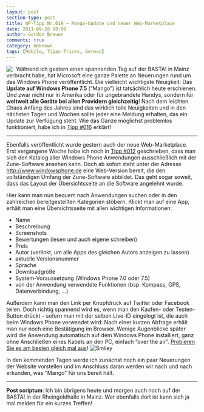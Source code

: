 ```yaml
---
layout: post
section-type: post
title: WP-Tipp Nr.019 – Mango-Update und neuer Web-Marketplace
date: 2011-09-28 08:00
author: Gordon Breuer
comments: true
category: Unknown
tags: [Mobile, Tipps-Tricks, German]
---
```

<p><img style="margin: 0px 10px 0px 0px; display: inline; float: left" align="left" src="http://anheledirwp.blob.core.windows.net/wordpress/2011/09/sonstiges1.png" /></p>  <p>Während ich gestern einen spannenden Tag auf der BASTA! in Mainz verbracht habe, hat Microsoft eine ganze Palette an Neuerungen rund um das Windows Phone veröffentlicht. Die vielleicht wichtigste Neuigkeit: Das <strong>Update auf Windows Phone 7.5</strong> (“Mango”) ist tatsächlich heute erschienen. Und zwar nicht nur in Amerika oder für ungebrandete Handys, sondern für <strong>weltweit alle Geräte bei allen Providern gleichzeitig</strong>! Nach dem leichten Chaos Anfang des Jahres sind das wirklich tolle Neuigkeiten und in den nächsten Tagen und Wochen sollte jeder eine Meldung erhalten, das ein Update zur Verfügung steht. Wie das Ganze möglichst problemlos funktioniert, habe ich in <a href="/post/2011/09/23/WP-Tipp-016-%E2%80%93-Das-Windows-Phone-aktualisieren.aspx">Tipp #016</a> erklärt!</p>  <p>   <hr />Ebenfalls veröffentlicht wurde gestern auch der neue Web-Marketplace. Erst vergangene Woche habe ich noch in <a href="/post/2011/09/19/WP7-Tipp-012-%E2%80%93-Wozu-die-Zune-Software.aspx">Tipp #012</a> geschrieben, dass man sich den Katalog aller Windows Phone Anwendungen ausschließlich mit der Zune-Software ansehen kann. Doch ab sofort steht unter der Adresse <a href="http://www.windowsphone.com/de-DE/marketplace">http://www.windowsphone.de</a> eine Web-Version bereit, die den vollständigen Umfang der Zune-Software abbildet. Das geht sogar soweit, dass das Layout der Übersichtsseite an die Software angelehnt wurde.</p>  <p> Hier kann man nun bequem nach Anwendungen suchen oder in den zahlreichen bereitgestellten Kategorien stöbern. Klickt man auf eine App, erhält man eine Übersichtsseite mit allen wichtigen Informationen:</p>  <ul>   <li>Name</li>    <li>Beschreibung</li>    <li>Screenshots</li>    <li>Bewertungen (lesen und auch eigene schreiben)</li>    <li>Preis</li>    <li>Autor (verlinkt, um alle Apps des gleichen Autors anzeigen zu lassen)</li>    <li>aktuelle Versionsnummer</li>    <li>Sprache</li>    <li>Downloadgröße</li>    <li>System-Voraussetzung (Windows Phone 7.0 oder 7.5)</li>    <li>von der Anwendung verwendete Funktionen (bsp. Kompass, GPS, Datenverbindung, …)</li> </ul>  <p>Außerdem kann man den Link per Knopfdruck auf Twitter oder Facebook teilen. Doch richtig spannend wird es, wenn man den Kaufen- oder Testen-Button drückt – sofern man mit der selben Live-ID eingelogt ist, die auch beim Windows Phone verwendet wird: Nach einer kurzen Abfrage erhält man nur noch eine Bestätigung im Browser. Wenige Augenblicke später wird die Anwendung automatisch auf dem Windows Phone installiert, ganz ohne Anschließen eines Kabels an den PC, einfach “over the air”. <a href="http://www.windowsphone.com/de-DE/apps/ae383e79-bf39-e011-854c-00237de2db9e">Probieren Sie es am besten gleich mal aus</a>! <img style="border-bottom-style: none; border-left-style: none; border-top-style: none; border-right-style: none" class="wlEmoticon wlEmoticon-smile" alt="Smiley" src="http://anheledirwp.blob.core.windows.net/wordpress/2011/09/wlEmoticon-smile1.png" /></p>  <p>In den kommenden Tagen werde ich zunächst noch ein paar Neuerungen der Website vorstellen und im Anschluss daran werden wir nach und nach erkunden, was “Mango” für uns bereit hält.</p>  <hr /><strong>Post scriptum</strong>: Ich bin übrigens heute und morgen auch noch auf der BASTA! in der Rheingoldhalle in Mainz. Wer ebenfalls dort ist kann sich ja mal melden für ein kurzes Treffen!
